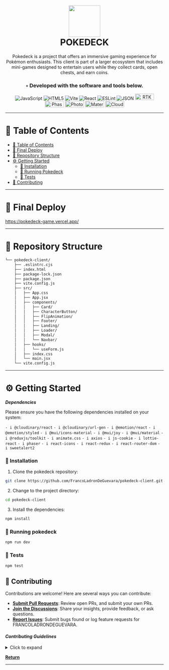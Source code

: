 <div align="center">
<h1 align="center">
<img src="https://pokedeck-game.vercel.app/assets/logo-5fce7afd.webp" width="100" />
<br>POKEDECK</h1>
<p>Pokedeck is a project that offers an immersive gaming experience for Pokémon enthusiasts. This client is part of a larger ecosystem that includes mini-games designed to entertain users while they collect cards, open chests, and earn coins.</p>
<h3>◦ Developed with the software and tools below.</h3>

<p align="center">
<img src="https://img.shields.io/badge/JavaScript-F7DF1E.svg?style=flat&logo=JavaScript&logoColor=black" alt="JavaScript" />
<img src="https://img.shields.io/badge/HTML5-E34F26.svg?style=flat&logo=HTML5&logoColor=white" alt="HTML5" />
<img src="https://img.shields.io/badge/Vite-646CFF.svg?style=flat&logo=Vite&logoColor=white" alt="Vite" />
<img src="https://img.shields.io/badge/React-61DAFB.svg?style=flat&logo=React&logoColor=black" alt="React" />
<img src="https://img.shields.io/badge/ESLint-4B32C3.svg?style=flat&logo=ESLint&logoColor=white" alt="ESLint" />
<img src="https://img.shields.io/badge/JSON-000000.svg?style=flat&logo=JSON&logoColor=white" alt="JSON" />
<img src="https://velog.velcdn.com/images/sujeongji/post/74ad0a99-2d5f-46be-97f7-ee0c4acdd968/image.png" alt="RTK" width="60" height="20"/>
<img src="https://www.luisllamas.es/images/20141/phaser.webp" alt="Phaser"  width="60" height="20"/>
<img src="https://upload.wikimedia.org/wikipedia/commons/thumb/a/af/Adobe_Photoshop_CC_icon.svg/2101px-Adobe_Photoshop_CC_icon.svg.png" alt="Photoshop"  width="60" height="20"/>
<img src="https://static-00.iconduck.com/assets.00/material-ui-icon-2048x1626-on580ia9.png" alt="Material UI"  width="60" height="20"/>
<img src="https://upload.wikimedia.org/wikipedia/commons/thumb/b/b2/Cloudinary_logo.svg/2560px-Cloudinary_logo.svg.png" alt="Cloudinary"  width="60" height="20"/>
</p>
</div>

---

# 📖 Table of Contents

- [📖 Table of Contents](#-table-of-contents)
- [🚀 Final Deploy](#-final-deploy)
- [📂 Repository Structure](#-repository-structure)
- [⚙️ Getting Started](#-getting-started)
  - [🔧 Installation](#-installation)
  - [🤖 Running Pokedeck](#-running-pokedeck)
  - [🧪 Tests](#-tests)
- [🤝 Contributing](#-contributing)

---

# 🚀 Final Deploy

https://pokedeck-game.vercel.app/

---

# 📂 Repository Structure

```sh
└── pokedeck-client/
    ├── .eslintrc.cjs
    ├── index.html
    ├── package-lock.json
    ├── package.json
    ├── vite.config.js
    ├── src/
    │   ├── App.css
    │   ├── App.jsx
    │   ├── components/
    │   │   ├── Card/
    │   │   ├── CharacterButton/
    │   │   ├── FlipAnimation/
    │   │   ├── Footer/
    │   │   ├── Landing/
    │   │   ├── Loader/
    │   │   ├── Modal/
    │   │   └── Navbar/
    │   ├── hooks/
    │   │   └── useForm.js
    │   ├── index.css
    │   └── main.jsx
    └── vite.config.js

```

---

# ⚙️ Getting Started

**_Dependencies_**

Please ensure you have the following dependencies installed on your system:

`- i @cloudinary/react`
`- i @cloudinary/url-gen`
`- i @emotion/react`
`- i @emotion/styled`
`- i @mui/icons-material`
`- i @mui/joy`
`- i @mui/material`
`- i @reduxjs/toolkit`
`- i animate.css`
`- i axios`
`- i js-cookie`
`- i lottie-react`
`- i phaser`
`- i react-icons`
`- i react-redux`
`- i react-router-dom`
`- i sweetalert2`

### 🔧 Installation

1. Clone the pokedeck repository:

```sh
git clone https://github.com/FrancoLadronDeGuevara/pokedeck-client.git
```

2. Change to the project directory:

```sh
cd pokedeck-client
```

3. Install the dependencies:

```sh
npm install
```

### 🤖 Running pokedeck

```sh
npm run dev
```

### 🧪 Tests

```sh
npm test
```

## 🤝 Contributing

Contributions are welcome! Here are several ways you can contribute:

- **[Submit Pull Requests](https://github.com/FrancoLadronDeGuevara/franco-guevara-portfolio/blob/main/CONTRIBUTING.md)**: Review open PRs, and submit your own PRs.
- **[Join the Discussions](https://github.com/FrancoLadronDeGuevara/franco-guevara-portfolio/discussions)**: Share your insights, provide feedback, or ask questions.
- **[Report Issues](https://github.com/FrancoLadronDeGuevara/franco-guevara-portfolio/issues)**: Submit bugs found or log feature requests for FRANCOLADRONDEGUEVARA.

#### _Contributing Guidelines_

<details closed>
<summary>Click to expand</summary>

1. **Fork the Repository**: Start by forking the project repository to your GitHub account.
2. **Clone Locally**: Clone the forked repository to your local machine using a Git client.
   ```sh
   git clone <your-forked-repo-url>
   ```
3. **Create a New Branch**: Always work on a new branch, giving it a descriptive name.
   ```sh
   git checkout -b new-feature-x
   ```
4. **Make Your Changes**: Develop and test your changes locally.
5. **Commit Your Changes**: Commit with a clear and concise message describing your updates.
   ```sh
   git commit -m 'Implemented new feature x.'
   ```
6. **Push to GitHub**: Push the changes to your forked repository.
   ```sh
   git push origin new-feature-x
   ```
7. **Submit a Pull Request**: Create a PR against the original project repository. Clearly describe the changes and their motivations.

Once your PR is reviewed and approved, it will be merged into the main branch.

</details>

[**Return**](#Top)

---
